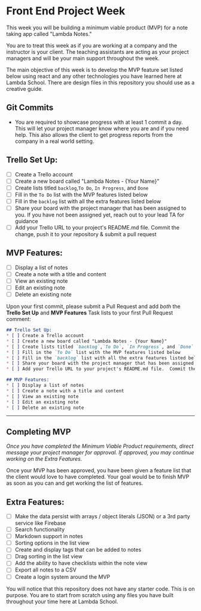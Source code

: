 # Front End Project Week
This week you will be building a minimum viable product (MVP) for a note
taking app called "Lambda Notes."

You are to treat this week as if you are working at a company and the
instructor is your client.  The teaching assistants are acting as your
project managers and will be your main support throughout the week.

The main objective of this week is to develop the MVP feature set listed
below using react and any other technologies you have learned here at
Lambda School.  There are design files in this repository you should use
as a creative guide.

## Git Commits
* You are required to showcase progress with at least 1 commit a day.
  This will let your project manager know where you are and if you need
  help.  This also allows the client to get progress reports from the
  company in a real world setting.

## Trello Set Up:
* [ ] Create a Trello account
* [ ] Create a new board called "Lambda Notes - {Your Name}"
* [ ] Create lists titled `backlog`,`To Do`, `In Progress`, and `Done`
* [ ] Fill in the `To Do` list with the MVP features listed below
* [ ] Fill in the `backlog` list with all the extra features listed below
* [ ] Share your board with the project manager that has been assigned
      to you.  If you have not been assigned yet, reach out to your lead
      TA for guidance
* [ ] Add your Trello URL to your project's README.md file.  Commit the
      change, push it to your repository & submit a pull request

## MVP Features:
* [ ] Display a list of notes
* [ ] Create a note with a title and content
* [ ] View an existing note
* [ ] Edit an existing note
* [ ] Delete an existing note

Upon your first commit, please submit a Pull Request and add _both_ the
**Trello Set Up** and **MVP Features** Task lists to your first Pull
Request comment:

```markdown
## Trello Set Up:
* [ ] Create a Trello account
* [ ] Create a new board called "Lambda Notes - {Your Name}"
* [ ] Create lists titled `backlog`,`To Do`, `In Progress`, and `Done`
* [ ] Fill in the `To Do` list with the MVP features listed below
* [ ] Fill in the `backlog` list with all the extra features listed below
* [ ] Share your board with the project manager that has been assigned to you.  If you have not been assigned yet, reach out to your lead TA for guidance
* [ ] Add your Trello URL to your project's README.md file.  Commit the change, push it to your repository & submit a pull request

## MVP Features:
* [ ] Display a list of notes
* [ ] Create a note with a title and content
* [ ] View an existing note
* [ ] Edit an existing note
* [ ] Delete an existing note
```
***

## Completing MVP

*Once you have completed the Minimum Viable Product requirements, direct
message your project manager for approval.  If approved, you may
continue working on the Extra Features.*

Once your MVP has been approved, you have been given a feature list that
the client would love to have completed.  Your goal would be to finish
MVP as soon as you can and get working the list of features.

## Extra Features:
* [ ] Make the data persist with arrays / object literals (JSON) or a
      3rd party service like Firebase
* [ ] Search functionality
* [ ] Markdown support in notes
* [ ] Sorting options in the list view
* [ ] Create and display tags that can be added to notes
* [ ] Drag sorting in the list view
* [ ] Add the ability to have checklists within the note view
* [ ] Export all notes to a CSV
* [ ] Create a login system around the MVP

You will notice that this repository does not have any starter code.
This is on purpose.  You are to start from scratch using any files you
have built throughout your time here at Lambda School.
